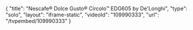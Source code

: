 {
    "title": "Nescafe&reg; Dolce Gusto&reg; Circolo&trade; EDG605 by De'Longhi",
    "type": "solo",
    "layout": "iframe-static",
    "videoId": "109990333",
    "url": "\/tvpembed\/109990333"
}